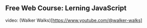 Free Web Course: Lerning JavaScript
---

video: (Walker Walks)[https://www.youtube.com/@walker-walks]